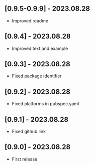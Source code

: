## [0.9.5-0.9.9] - 2023.08.28

* Improved readme

## [0.9.4] - 2023.08.28

* Improved text and example

## [0.9.3] - 2023.08.28

* Fixed package identifier

## [0.9.2] - 2023.08.28

* Fixed platforms in pubspec.yaml

## [0.9.1] - 2023.08.28

* Fixed github link

## [0.9.0] - 2023.08.28

* First release